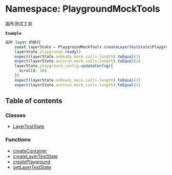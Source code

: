 # Namespace: PlaygroundMockTools

画布测试工具

**`Example`**

```ts
监听 layer 的执行
    const layerState = PlaygroundMockTools.createLayerTestState(PlaygroundLayer)
    layerState.playground.ready()
    expect(layerState.onReady.mock.calls.length).toEqual(1)
    expect(layerState.autorun.mock.calls.length).toEqual(1)
    layerState.playground.config.updateConfig({
      scrollX: 100
    })
    expect(layerState.onReady.mock.calls.length).toEqual(1)
    expect(layerState.autorun.mock.calls.length).toEqual(2)
```

## Table of contents

### Classes

* [LayerTestState](/auto-docs/playground-react/classes/PlaygroundMockTools.LayerTestState.md)

### Functions

* [createContainer](/auto-docs/playground-react/functions/PlaygroundMockTools.createContainer.md)
* [createLayerTestState](/auto-docs/playground-react/functions/PlaygroundMockTools.createLayerTestState.md)
* [createPlayground](/auto-docs/playground-react/functions/PlaygroundMockTools.createPlayground.md)
* [getLayerTestState](/auto-docs/playground-react/functions/PlaygroundMockTools.getLayerTestState.md)
